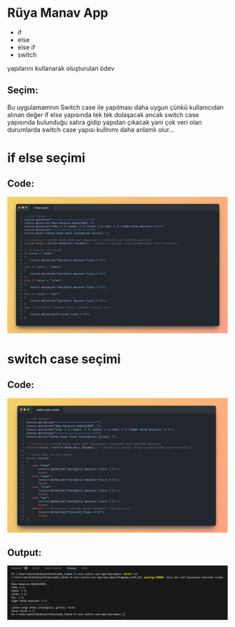 # Rüya Manav App
- if
- else 
- else if
- switch 

yapılarını kullanarak oluşturulan ödev

## Seçim:
Bu uygulamamnın Switch case ile yapılması daha uygun 
çünkü kullanıcıdan alınan değer if else yapısında tek tek dolaşacak ancak switch case 
yapısında bulunduğu satıra gidip yapıdan çıkacak yani çok veri olan durumlarda switch case yapısı kullnımı daha anlamlı olur...

# if else seçimi
## Code:
![](img/if-else.png)

# switch case seçimi
## Code:
![](img/switch.png)

## Output:
![](img/output.png)